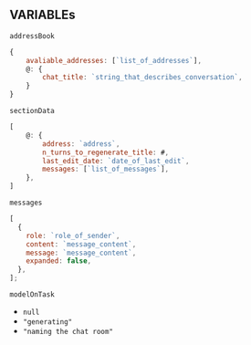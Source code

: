 ## VARIABLEs

`addressBook`

```js
{
    avaliable_addresses: [`list_of_addresses`],
    @: {
        chat_title: `string_that_describes_conversation`,
    }
}
```

`sectionData`

```js
[
    @: {
        address: `address`,
        n_turns_to_regenerate_title: #,
        last_edit_date: `date_of_last_edit`,
        messages: [`list_of_messages`],
    },
]
```

`messages`

```js
[
  {
    role: `role_of_sender`,
    content: `message_content`,
    message: `message_content`,
    expanded: false,
  },
];
```

`modelOnTask`

- `null`
- `"generating"`
- `"naming the chat room"`
